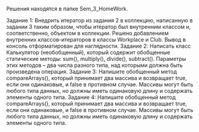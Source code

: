 Решения находятся в папке Sem_3_HomeWork.

Задание 1: Внедрить итератор из задания 2 в коллекцию, написанную в задании 3 таким образом,
                чтобы итератор был внутренним классом и, соответственно, объектом в коллекции.
        Решено добавлением внутренних классов-итераторов в классы Workplace и Club. Вывод в консоль отформатирован для 
                наглядности.
Задание 2: Написать класс Калькулятор (необобщенный), который содержит обобщенные статические методы: sum(), multiply(),
                divide(), subtract(). Параметры этих методов – два числа разного типа, над которыми должна быть 
                произведена операция.
Задание 3: Напишите обобщенный метод compareArrays(), который принимает два массива и
                возвращает true, если они одинаковые, и false в противном случае. Массивы могут быть
                любого типа данных, но должны иметь одинаковую длину и содержать элементы одного
                типа.
Задание 4: Напишите обобщенный метод compareArrays(), который принимает два массива и
                возвращает true, если они одинаковые, и false в противном случае. Массивы могут быть
                любого типа данных, но должны иметь одинаковую длину и содержать элементы одного
                типа.


